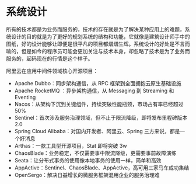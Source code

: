 # 系统设计

所有的技术都是为业务而服务的，技术的存在就是为了解决某种应用上的难题，系统设计的目的就是为了更好的规划系统的结构和功能，它就像是建筑设计师手中的图纸，好的设计能够让即便是很平凡的项目都熠熠生辉。系统设计的好处是不言而喻的，但是如今的程序员可能会更加关注与技术本身，却忽略了技术是为了业务而服务的，起码现在的行情是这个样子。

阿里云在应用中间件领域核心开源项目：

- Apache Dubbo：同步架构通信，从 RPC 框架到全面拥抱云原生基础设施
- Apache RocketMQ ：异步架构通信，从 Messaging 到 Streaming 和 Eventing
- Nacos：从架构下沉到关键组件，持续突破性能瓶颈，市场占有率已经超过50%
- Sentinel：首次涉及服务治理领域，但不止于限流降级，即将发布里程碑版本2.0
- Spring Cloud Alibaba：对国内开发者、阿里云、Spring 三方来说，都是一个好消息
- Arthas：一款工具型开源项目，Stat 即将突破 3w
- ChaosBlade：业务稳定，不仅需要事中限流降级，更需要事前故障演练
- Seata：让分布式事务的使用像本地事务的使用一样，简单和高效
- AppActive：Sentinel、ChaosBlade、AppActive，高可用三家马车成功集结
- OpenSergo：解决日益增长的微服务框架混用企业的服务治理难